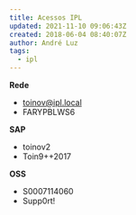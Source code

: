 ```yaml
---
title: Acessos IPL
updated: 2021-11-10 09:06:43Z
created: 2018-06-04 08:40:07Z
author: André Luz
tags:
  - ipl
---
```


**Rede**

- toinov@ipl.local
- FARYPBLWS6

**SAP**

- toinov2
- Toin9++2017

**OSS**

- S0007114060
- Supp0rt!